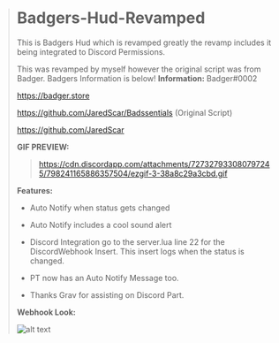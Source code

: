> # Badgers-Hud-Revamped
> This is Badgers Hud which is revamped greatly the revamp includes it being integrated to Discord Permissions.
> 
> 
> This was revamped by myself however the original script was from Badger. Badgers Information is below!
> **Information:**
> Badger#0002
> 
> https://badger.store
> 
> https://github.com/JaredScar/Badssentials (Original Script) 
> 
> https://github.com/JaredScar
> 
> **GIF PREVIEW:**
> > https://cdn.discordapp.com/attachments/727327933080797245/798241165886357504/ezgif-3-38a8c29a3cbd.gif
> 
> **Features:** 
> - Auto Notify when status gets changed
> - Auto Notify includes a cool sound alert
> - Discord Integration go to the server.lua line 22 for the DiscordWebhook Insert. This insert logs when the status is changed. 
> - PT now has an Auto Notify Message too.
> 
> 
> - Thanks Grav for assisting on Discord Part. 
> 
> **Webhook Look:**
> 
>
> ![alt text](https://cdn.discordapp.com/attachments/797880155430584331/797884545361117214/unknown.png)
